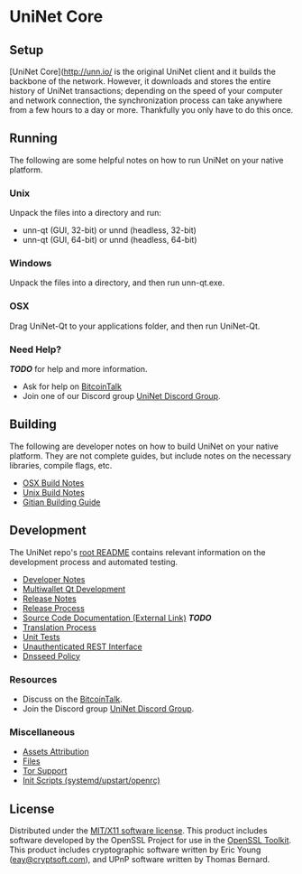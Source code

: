 UniNet Core
=====================

Setup
---------------------
[UniNet Core](http://unn.io/ is the original UniNet client and it builds the backbone of the network. However, it downloads and stores the entire history of UniNet transactions; depending on the speed of your computer and network connection, the synchronization process can take anywhere from a few hours to a day or more. Thankfully you only have to do this once.

Running
---------------------
The following are some helpful notes on how to run UniNet on your native platform.

### Unix

Unpack the files into a directory and run:

- unn-qt (GUI, 32-bit) or unnd (headless, 32-bit)
- unn-qt (GUI, 64-bit) or unnd (headless, 64-bit)

### Windows

Unpack the files into a directory, and then run unn-qt.exe.

### OSX

Drag UniNet-Qt to your applications folder, and then run UniNet-Qt.

### Need Help?

***TODO***
for help and more information.
* Ask for help on [BitcoinTalk](https://bitcointalk.org/index.php?topic=5031712.0)
* Join one of our Discord group [UniNet Discord Group](https://discord.gg/7rDuEwm).

Building
---------------------
The following are developer notes on how to build UniNet on your native platform. They are not complete guides, but include notes on the necessary libraries, compile flags, etc.

- [OSX Build Notes](build-osx.md)
- [Unix Build Notes](build-unix.md)
- [Gitian Building Guide](gitian-building.md)

Development
---------------------
The UniNet repo's [root README](https://github.com/uninetcoin/uninet-core/blob/master/README.md) contains relevant information on the development process and automated testing.

- [Developer Notes](developer-notes.md)
- [Multiwallet Qt Development](multiwallet-qt.md)
- [Release Notes](release-notes.md)
- [Release Process](release-process.md)
- [Source Code Documentation (External Link)](https://dev.visucore.com/bitcoin/doxygen/) ***TODO***
- [Translation Process](translation_process.md)
- [Unit Tests](unit-tests.md)
- [Unauthenticated REST Interface](REST-interface.md)
- [Dnsseed Policy](dnsseed-policy.md)

### Resources

* Discuss on the [BitcoinTalk](https://bitcointalk.org/index.php?topic=5031712.0).
* Join the Discord group [UniNet Discord Group](https://discord.gg/7rDuEwm).

### Miscellaneous
- [Assets Attribution](assets-attribution.md)
- [Files](files.md)
- [Tor Support](tor.md)
- [Init Scripts (systemd/upstart/openrc)](init.md)

License
---------------------
Distributed under the [MIT/X11 software license](http://www.opensource.org/licenses/mit-license.php).
This product includes software developed by the OpenSSL Project for use in the [OpenSSL Toolkit](https://www.openssl.org/). This product includes
cryptographic software written by Eric Young ([eay@cryptsoft.com](mailto:eay@cryptsoft.com)), and UPnP software written by Thomas Bernard.
